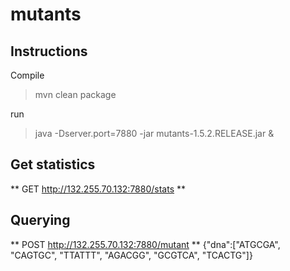 # mutants

## Instructions
Compile
>mvn clean package

run
>java -Dserver.port=7880 -jar mutants-1.5.2.RELEASE.jar &


## Get statistics
** GET http://132.255.70.132:7880/stats **

## Querying

** POST http://132.255.70.132:7880/mutant **
{"dna":["ATGCGA", "CAGTGC", "TTATTT", "AGACGG", "GCGTCA", "TCACTG"]}